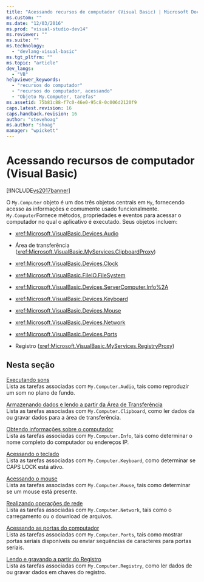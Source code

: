 ```yaml
---
title: "Acessando recursos de computador (Visual Basic) | Microsoft Docs"
ms.custom: ""
ms.date: "12/03/2016"
ms.prod: "visual-studio-dev14"
ms.reviewer: ""
ms.suite: ""
ms.technology: 
  - "devlang-visual-basic"
ms.tgt_pltfrm: ""
ms.topic: "article"
dev_langs: 
  - "VB"
helpviewer_keywords: 
  - "recursos do computador"
  - "recursos do computador, acessando"
  - "Objeto My.Computer, tarefas"
ms.assetid: 75b81c88-f7c0-46e0-95c8-0c006d2120f9
caps.latest.revision: 16
caps.handback.revision: 16
author: "stevehoag"
ms.author: "shoag"
manager: "wpickett"
---
```

# Acessando recursos de computador (Visual Basic)
[!INCLUDE[vs2017banner](../../../../csharp/includes/vs2017banner.md)]

O `My.Computer` objeto é um dos três objetos centrais em `My`, fornecendo acesso às informações e comumente usado funcionalmente.  `My.Computer`Fornece métodos, propriedades e eventos para acessar o computador no qual o aplicativo é executado.  Seus objetos incluem:  
  
-   <xref:Microsoft.VisualBasic.Devices.Audio>  
  
-   Área de transferência \(<xref:Microsoft.VisualBasic.MyServices.ClipboardProxy>\)  
  
-   <xref:Microsoft.VisualBasic.Devices.Clock>  
  
-   <xref:Microsoft.VisualBasic.FileIO.FileSystem>  
  
-   <xref:Microsoft.VisualBasic.Devices.ServerComputer.Info%2A>  
  
-   <xref:Microsoft.VisualBasic.Devices.Keyboard>  
  
-   <xref:Microsoft.VisualBasic.Devices.Mouse>  
  
-   <xref:Microsoft.VisualBasic.Devices.Network>  
  
-   <xref:Microsoft.VisualBasic.Devices.Ports>  
  
-   Registro \(<xref:Microsoft.VisualBasic.MyServices.RegistryProxy>\)  
  
## Nesta seção  
 [Executando sons](../../../../visual-basic/developing-apps/programming/computer-resources/playing-sounds.md)  
 Lista as tarefas associadas com `My.Computer.Audio`, tais como reproduzir um som no plano de fundo.  
  
 [Armazenando dados e lendo a partir da Área de Transferência](../../../../visual-basic/developing-apps/programming/computer-resources/storing-data-to-and-reading-from-the-clipboard.md)  
 Lista as tarefas associadas com `My.Computer.Clipboard`, como ler dados da ou gravar dados para a área de transferência.  
  
 [Obtendo informações sobre o computador](../../../../visual-basic/developing-apps/programming/computer-resources/getting-information-about-the-computer.md)  
 Lista as tarefas associadas com `My.Computer.Info`, tais como determinar o nome completo do computador ou endereços IP.  
  
 [Acessando o teclado](../../../../visual-basic/developing-apps/programming/computer-resources/accessing-the-keyboard.md)  
 Lista as tarefas associadas com `My.Computer.Keyboard`, como determinar se CAPS LOCK está ativo.  
  
 [Acessando o mouse](../../../../visual-basic/developing-apps/programming/computer-resources/accessing-the-mouse.md)  
 Lista as tarefas associadas com `My.Computer.Mouse`, tais como determinar se um mouse está presente.  
  
 [Realizando operações de rede](../../../../visual-basic/developing-apps/programming/computer-resources/performing-network-operations.md)  
 Lista as tarefas associadas com `My.Computer.Network`, tais como o carregamento ou o download de arquivos.  
  
 [Acessando as portas do computador](../../../../visual-basic/developing-apps/programming/computer-resources/accessing-the-computer-s-ports.md)  
 Lista as tarefas associadas com `My.Computer.Ports`, tais como mostrar portas seriais disponíveis ou enviar sequências de caracteres para portas seriais.  
  
 [Lendo e gravando a partir do Registro](../../../../visual-basic/developing-apps/programming/computer-resources/reading-from-and-writing-to-the-registry.md)  
 Lista as tarefas associadas com `My.Computer.Registry`, como ler dados de ou gravar dados em chaves do registro.